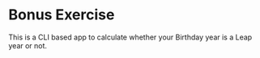 # Bonus Exercise

This is a CLI based app to calculate whether your Birthday year is a Leap year or not.
